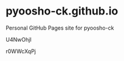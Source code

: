 # pyoosho-ck.github.io
Personal GitHub Pages site for pyoosho-ck










































U4NwOhjI

r0WWcXqPj
